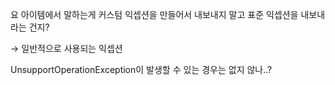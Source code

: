 요 아이템에서 말하는게 커스텀 익셉션을 만들어서 내보내지 말고 표준 익셉션을 내보내라는 건지?

→ 일반적으로 사용되는 익셉션

UnsupportOperationException이 발생할 수 있는 경우는 없지 않나..?